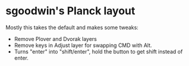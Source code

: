 # sgoodwin's Planck layout

Mostly this takes the default and makes some tweaks:

- Remove Plover and Dvorak layers
- Remove keys in Adjust layer for swapping CMD with Alt.
- Turns "enter" into "shift/enter", hold the button to get shift instead of enter.  

